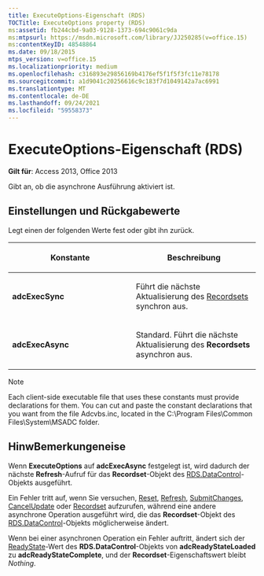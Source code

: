 ```yaml
---
title: ExecuteOptions-Eigenschaft (RDS)
TOCTitle: ExecuteOptions property (RDS)
ms:assetid: fb244cbd-9a03-9128-1373-694c9061c9da
ms:mtpsurl: https://msdn.microsoft.com/library/JJ250285(v=office.15)
ms:contentKeyID: 48548864
ms.date: 09/18/2015
mtps_version: v=office.15
ms.localizationpriority: medium
ms.openlocfilehash: c316893e29856169b4176ef5f1f5f3fc11e78178
ms.sourcegitcommit: a1d9041c20256616c9c183f7d1049142a7ac6991
ms.translationtype: MT
ms.contentlocale: de-DE
ms.lasthandoff: 09/24/2021
ms.locfileid: "59558373"
---
```

# <a name="executeoptions-property-rds"></a>ExecuteOptions-Eigenschaft (RDS)


**Gilt für**: Access 2013, Office 2013

Gibt an, ob die asynchrone Ausführung aktiviert ist.

## <a name="settings-and-return-values"></a>Einstellungen und Rückgabewerte

Legt einen der folgenden Werte fest oder gibt ihn zurück.

<table>
<colgroup>
<col style="width: 50%" />
<col style="width: 50%" />
</colgroup>
<thead>
<tr class="header">
<th><p>Konstante</p></th>
<th><p>Beschreibung</p></th>
</tr>
</thead>
<tbody>
<tr class="odd">
<td><p><strong>adcExecSync</strong></p></td>
<td><p>Führt die nächste Aktualisierung des <a href="recordset-object-ado.md">Recordsets</a> synchron aus.</p></td>
</tr>
<tr class="even">
<td><p><strong>adcExecAsync</strong></p></td>
<td><p>Standard. Führt die nächste Aktualisierung des <strong>Recordsets</strong> asynchron aus.</p></td>
</tr>
</tbody>
</table>

> [!NOTE]
> Each client-side executable file that uses these constants must provide declarations for them. You can cut and paste the constant declarations that you want from the file Adcvbs.inc, located in the C:\Program Files\Common Files\System\MSADC folder.

## <a name="remarks"></a>HinwBemerkungeneise

Wenn **ExecuteOptions** auf **adcExecAsync** festgelegt ist, wird dadurch der nächste **Refresh**-Aufruf für das **Recordset**-Objekt des [RDS.DataControl](datacontrol-object-rds.md)-Objekts ausgeführt.

Ein Fehler tritt auf, wenn Sie versuchen, [Reset](reset-method-rds.md), [Refresh](refresh-method-rds.md), [SubmitChanges](submitchanges-method-rds.md), [CancelUpdate](cancelupdate-method-ado.md) oder [Recordset](recordset-sourcerecordset-properties-rds.md) aufzurufen, während eine andere asynchrone Operation ausgeführt wird, die das **Recordset**-Objekt des [RDS.DataControl](datacontrol-object-rds.md)-Objekts möglicherweise ändert.

Wenn bei einer asynchronen Operation ein Fehler auftritt, ändert sich der [ReadyState](readystate-property-rds.md)-Wert des **RDS.DataControl**-Objekts von **adcReadyStateLoaded** zu **adcReadyStateComplete**, und der **Recordset**-Eigenschaftswert bleibt *Nothing*.


